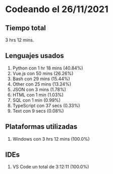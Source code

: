 # Codeando el 26/11/2021

## Tiempo total
3 hrs 12 mins.

## Lenguajes usados
1. Python con 1 hr 18 mins (40.84%)
1. Vue.js con 50 mins (26.26%)
1. Bash con 29 mins (15.44%)
1. Other con 25 mins (13.24%)
1. JSON con 3 mins (1.78%)
1. HTML con 1 min (1.03%)
1. SQL con 1 min (0.99%)
1. TypeScript con 37 secs (0.33%)
1. Text con 9 secs (0.08%)

## Plataformas utilizadas
1. Windows con 3 hrs 12 mins (100.0%)

## IDEs
1. VS Code un total de 3:12:11 (100.0%)
